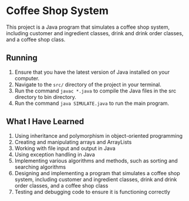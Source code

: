 # Coffee Shop System
This project is a Java program that simulates a coffee shop system, including customer and ingredient classes, drink and drink order classes, and a coffee shop class.

## Running
1. Ensure that you have the latest version of Java installed on your computer.
2. Navigate to the `src/` directory of the project in your terminal.
3. Run the command `javac *.java` to compile the Java files in the src directory to bin directory.
4. Run the command `java SIMULATE.java` to run the main program.

## What I Have Learned

1. Using inheritance and polymorphism in object-oriented programming
2. Creating and manipulating arrays and ArrayLists
3. Working with file input and output in Java
4. Using exception handling in Java
5. Implementing various algorithms and methods, such as sorting and searching algorithms
6. Designing and implementing a program that simulates a coffee shop system, including customer and ingredient classes, drink and drink order classes, and a coffee shop class
7. Testing and debugging code to ensure it is functioning correctly


